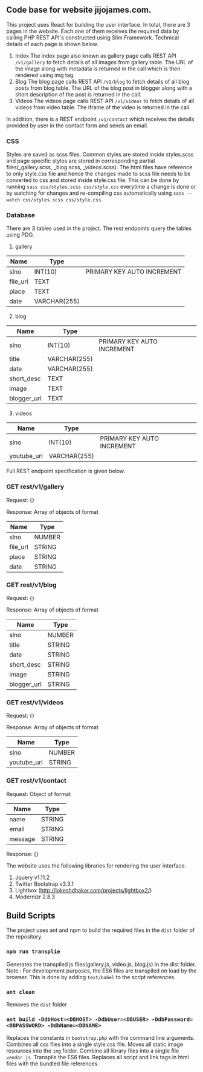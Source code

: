## Code base for website jijojames.com. 
This project uses React for building the user interface. In total, there are 3 pages in the website. Each one of them receives the required data by calling PHP REST API's constructed using Slim Framework. Technical details of each page is shown below.

1. Index
  The index page also known as gallery page calls REST API `/v1/gallery` to fetch details of all images from gallery table. The URL of the 
  image along with metadata is returned in the call which is then rendered using img tag.
2. Blog
  The blog page calls REST API `/v1/blog` to fetch details of all blog posts from blog table. The URL of the blog post in blogger along with
  a short description of the post is returned in the call.
3. Videos
  The videos page calls REST API `/v1/videos` to fetch details of all videos from video table. The iframe of the video is returned in
  the call.

In addition, there is a REST endpoint `/v1/contact` which receives the details provided by user in the contact form and sends an email.

### CSS
Styles are saved as scss files. Common styles are stored inside styles.scss and page specific styles are stored in corresponding partial files(_gallery.scss, _blog.scss, _videos.scss). The html files have reference to only style.css file and hence the changes made to scss file needs to be converted to css and stored inside style.css file. This can be done by running `sass css/styles.scss css/style.css` everytime a change is done or by watching for changes and re-compiling css automatically using `sass --watch css/styles.scss css/style.css`.

### Database
There are 3 tables used in the project. The rest endpoints query the tables using PDO.

1. gallery

  | Name     |    Type      |                            |
  | -------- | ------------ | -------------------------- |
  | slno     | INT(10)      | PRIMARY KEY AUTO INCREMENT |
  | file_url | TEXT         |                            |
  | place    | TEXT         |                            |
  | date     | VARCHAR(255) |                            |


2. blog

  | Name        |    Type      |                            |
  | ----------- | ------------ | -------------------------- |
  | slno        | INT(10)      | PRIMARY KEY AUTO INCREMENT |
  | title       | VARCHAR(255) |                            |
  | date        | VARCHAR(255) |                            |
  | short_desc  | TEXT         |                            |
  | image       | TEXT         |                            |
  | blogger_url | TEXT         |                            |


3. videos

  | Name        |    Type      |                            |
  | ----------- | ------------ | -------------------------- |
  | slno        | INT(10)      | PRIMARY KEY AUTO INCREMENT |
  | youtube_url | VARCHAR(255) |                            |

Full REST endpoint specification is given below.

### GET	rest/v1/gallery	
Request: {}	

Response: Array of objects of format

| Name     |    Type      |
| -------- | ------------ |
| slno     | NUMBER       |
| file_url | STRING       |
| place    | STRING       |
| date     | STRING       |

### GET	rest/v1/blog	
Request: {}		

Response: Array of objects of format

| Name        |    Type      |
| ----------- | ------------ |
| slno        | NUMBER       |
| title       | STRING       |
| date        | STRING       |
| short_desc  | STRING       |
| image       | STRING       |
| blogger_url | STRING       |

### GET	rest/v1/videos	
Request: {}		

Response: Array of objects of format

| Name        |    Type      |
| ----------- | ------------ |
| slno        | NUMBER       |
| youtube_url | STRING       |

### GET	rest/v1/contact  
Request: Object of format

| Name     |    Type      |
| -------- | ------------ |
| name     | STRING       |
| email    | STRING       |
| message  | STRING       |

Response: {}


The website uses the following libraries for rendering the user interface.
1. Jquery v1.11.2
2. Twitter Bootstrap v3.3.1
3. Lightbox (http://lokeshdhakar.com/projects/lightbox2/)
4. Modernizr 2.8.3


## Build Scripts

The project uses ant and npm to build the required files in the `dist` folder of the repository. 

### `npm run transplie`

Generates the transpiled js files(gallery.js, video.js, blog.js) in the dist folder. Note : For development purposes, the ES6 files are transpiled on load by the browser. This is done by adding `text/babel` to the script references.


### `ant clean`

Removes the `dist` folder

### `ant build -DdbHost=<DBHOST> -DdbUser=<DBUSER> -DdbPassword=<DBPASSWORD> -DdbName=<DBNAME>`
Replaces the constants in `bootstrap.php` with the command line arguments. Combines all css files into a single style.css file. Moves all static image resources into the `img` folder. Combine all library files into a single file `vendor.js`. Transpile the ES6 files. Replaces all script and link tags in html files with the bundled file references.
